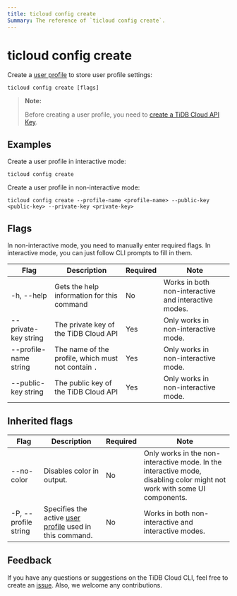 ```yaml
---
title: ticloud config create
Summary: The reference of `ticloud config create`.
---
```


# ticloud config create

Create a [user profile](/tidb-cloud/cli-reference.md#user-profile) to store user profile settings:

```shell
ticloud config create [flags]
```

> **Note:**
>
> Before creating a user profile, you need to [create a TiDB Cloud API Key](https://docs.pingcap.com/tidbcloud/api/v1beta#section/Authentication/API-Key-Management).

## Examples

Create a user profile in interactive mode:

```shell
ticloud config create
```

Create a user profile in non-interactive mode:

```shell
ticloud config create --profile-name <profile-name> --public-key <public-key> --private-key <private-key>
```

## Flags

In non-interactive mode, you need to manually enter required flags. In interactive mode, you can just follow CLI prompts to fill in them.

| Flag                  | Description                                   | Required | Note                             |
|-----------------------|-----------------------------------------------|----------|-----------------------------------|
| -h, --help            | Gets the help information for this command                     | No       | Works in both non-interactive and interactive modes. |
| --private-key string  | The private key of the TiDB Cloud API         | Yes      | Only works in non-interactive mode. |
| --profile-name string | The name of the profile, which must not contain `.` | Yes      | Only works in non-interactive mode. |
| --public-key string   | The public key of the TiDB Cloud API          | Yes      | Only works in non-interactive mode. |

## Inherited flags

| Flag                 | Description                                  | Required | Note                                                                                                                    |
|----------------------|----------------------------------------------|----------|--------------------------------------------------------------------------------------------------------------------------|
| --no-color           | Disables color in output.                     | No       | Only works in the non-interactive mode. In the interactive mode, disabling color might not work with some UI components. |
| -P, --profile string | Specifies the active [user profile](tidb-cloud/cli-reference.md#user-profile) used in this command. | No       | Works in both non-interactive and interactive modes.                                                                      |

## Feedback

If you have any questions or suggestions on the TiDB Cloud CLI, feel free to create an [issue](https://github.com/tidbcloud/tidbcloud-cli/issues/new/choose). Also, we welcome any contributions.
